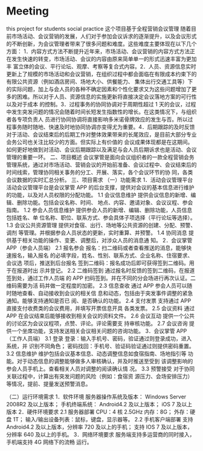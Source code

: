 # Meeting
this project for students social practice
这个项目基于全程营销会议管理
随着目前市场活动、会议营销的发展，人们对于参加会议诉求的逐渐提升，以及会议形式的不断创新，为会议管理者带来了很多问题和难度。这些难度主要体现在以下几个方面：
1．内容方式方法不断提升近年来，市场活动、会议营销的内容方式方法正在发生快速的转变，市场活动、会议的内容由原来简单单一的形式迅速丰富为更加丰
富立体的会议、平行论坛、观摩、考察等复合式内容。2．人员、资源信息实时更新上了规模的市场活动和会议营销，在组织过程中都会面临在有限成本约束下的有限公共资源（例如酒店房间、场地大小、供餐能力、
集体出行交通工具等）下的实际问题，加上与会人员的各种不确定因素和个性化要求又为这些问题增加了更多的困难。所以对于人员、资源信息的实施更新将直接决定会议落地方案的可行性以及对于成本
的控制。3．过程事务的协同协调对于周期性超过 1 天的会议，过程中发生突发问题的情况会随着时间长短发生指数性的增长。在这类情况下，与组织者各专项负责人
员进行协同协调将直接影响多米诺骨牌效应的发生与否。所以过程事务随时随地、快速及时地协同协调亦变得尤为重要。4．后期跟踪的及时反馈
对于活动、会议结束后的后期工作对整体效果带来的长尾效应，是目前大部分专业会务公司也关注比较少的方面。但实际上有价值的
会议成果体现都是在这期间。如何更好地做到对活动、会议后期跟踪以及满足与会人员后期诉求也是活动、会议管理的重要一环。
二、项目概述
会议掌管是面向会议组织者的一款全程营销会务管理系统，通过对市场活动、营销会议的开始前准备、会议过程中、会议结束后的时间线索，管理协同相关事务的分工、开展、落实，各个会议环节的协
同，各类会议数据的实时汇总分析。
三、项目需求
（一）功能需求
1．活动会议管理平台活动会议管理平台是会议掌管 APP 的后台支撑，提供对会议的基本信息进行维护的功能，以及对人员权限的分配功能。
1.1 会议信息维护
提供会议信息的新增、编辑、删除功能。包括会议名称、时间、
地点、内容、邀请对象、会议议程、参会指南。
1.2 参会人员信息维护
提供参会人员的新增、编辑、删除功能，人员信息包括姓名、单
位名称、职位、联系方式、参会具体子项选择（平行论坛等选择）。
1.3 会议公共资源管理
提供对食宿、出行、场地等公共资源的创建、分配、预警、调剂
等管理。并根据参会人员状态的更新，实时重算、并预警。
1.4 协同消息
提供基于相关功能的操作、变更、调整后，对涉众人员的消息通
知。
2．会议掌管 APP（参会人员端）
2.1 报名参会
报名：扫二维码或者查看推送的消息，能够快速报名，输入报名
的必填字段，姓名、性别、联系方式、企业名称、住宿要求、会议选
项后，推送到后台报名
签到二维码：报名成功后即可获得签到二维码。用于在报道时出
示并登记。
2.2 二维码签到
通过报名时反馈的签到二维码，在报道签到处，通过工作人员端
的 APP 扫码签到。并在不同的分会场进行再次认证。二维码需要为活
码并做一定程度的加密。
2.3 信息查收
通过 APP 参会人员可以随时随地查看、自动接收到会议的相关信
息和动态，包括由于突发事件调整的紧急通知。能够支持通知是否已
阅、是否确认的功能。
2.4 支付发票
支持通过 APP 直接支付收费类的会议费用，并填写开票信息开具
各类发票。
2.5 会议资料
通过 APP 在会议结束后能够接收到相关会议的资料文件。
2.6 会议互动
提供一个公共的讨论区为会议议程项，点赞、评论。评论需要支
持审核功能。
2.7 会议咨询
提供一个坐席功能，支持发送相关会议相关问题的咨询功能。
3．会议掌管 APP（工作人员端） 3.1 登录
登录：输入手机号、密码，验证通过则登录成功，进入系统，并
识别不同角色；
密码找回：手机号、验证码验证通过则提供密码重置。
3.2 信息维护
维护包括会议基本信息、动态调整信息如食宿指南、场地指引等
功能。对于动态信息的调整能够做多人审核确认，并及时推送至受到
该调整影响的参会人员手机上。查看相关人员对调整的阅读确认情
况。
3.3 预警接受
对于协同关联过程中，计算出有突发问题的风险（例如：食宿资
源压力、会场安排压力）等情况，提前、提量发送预警消息。

（二）运行环境需求
1．软件环境
服务器操作系统及版本：
Windows Server 2008R2 及以上版本；
手机终端系统：
Android4.2 及以上版本；
iOS 7 及以上版本
2．硬件环境要求
2.1 服务器部署
CPU：4 核 2.5GHz
内存：8G；
外存：硬盘 1T；
输入/输出设备列表：鼠标，键盘，显示器等。
2.2 手机客户端部署
支持 Android4.2 及以上版本，分辨率 720 及以上的手机；
支持 IOS 7 及以上版本，分辨率 640 及以上的手机。 3．网络环境要求
服务端支持多运营商的同时接入，手机端支持 4G 网络下的流畅
运行。
